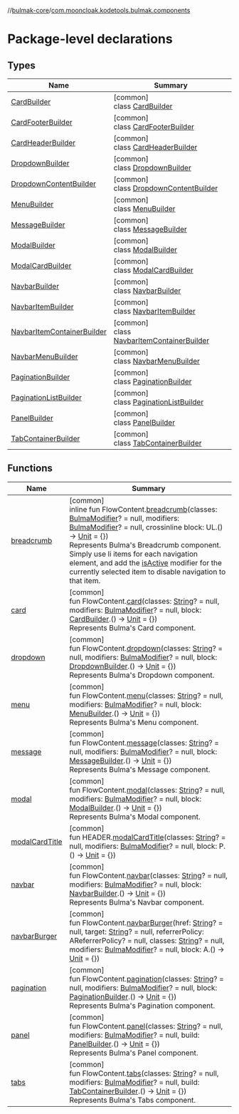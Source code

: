 //[bulmak-core](../../index.md)/[com.mooncloak.kodetools.bulmak.components](index.md)

# Package-level declarations

## Types

| Name | Summary |
|---|---|
| [CardBuilder](-card-builder/index.md) | [common]<br>class [CardBuilder](-card-builder/index.md) |
| [CardFooterBuilder](-card-footer-builder/index.md) | [common]<br>class [CardFooterBuilder](-card-footer-builder/index.md) |
| [CardHeaderBuilder](-card-header-builder/index.md) | [common]<br>class [CardHeaderBuilder](-card-header-builder/index.md) |
| [DropdownBuilder](-dropdown-builder/index.md) | [common]<br>class [DropdownBuilder](-dropdown-builder/index.md) |
| [DropdownContentBuilder](-dropdown-content-builder/index.md) | [common]<br>class [DropdownContentBuilder](-dropdown-content-builder/index.md) |
| [MenuBuilder](-menu-builder/index.md) | [common]<br>class [MenuBuilder](-menu-builder/index.md) |
| [MessageBuilder](-message-builder/index.md) | [common]<br>class [MessageBuilder](-message-builder/index.md) |
| [ModalBuilder](-modal-builder/index.md) | [common]<br>class [ModalBuilder](-modal-builder/index.md) |
| [ModalCardBuilder](-modal-card-builder/index.md) | [common]<br>class [ModalCardBuilder](-modal-card-builder/index.md) |
| [NavbarBuilder](-navbar-builder/index.md) | [common]<br>class [NavbarBuilder](-navbar-builder/index.md) |
| [NavbarItemBuilder](-navbar-item-builder/index.md) | [common]<br>class [NavbarItemBuilder](-navbar-item-builder/index.md) |
| [NavbarItemContainerBuilder](-navbar-item-container-builder/index.md) | [common]<br>class [NavbarItemContainerBuilder](-navbar-item-container-builder/index.md) |
| [NavbarMenuBuilder](-navbar-menu-builder/index.md) | [common]<br>class [NavbarMenuBuilder](-navbar-menu-builder/index.md) |
| [PaginationBuilder](-pagination-builder/index.md) | [common]<br>class [PaginationBuilder](-pagination-builder/index.md) |
| [PaginationListBuilder](-pagination-list-builder/index.md) | [common]<br>class [PaginationListBuilder](-pagination-list-builder/index.md) |
| [PanelBuilder](-panel-builder/index.md) | [common]<br>class [PanelBuilder](-panel-builder/index.md) |
| [TabContainerBuilder](-tab-container-builder/index.md) | [common]<br>class [TabContainerBuilder](-tab-container-builder/index.md) |

## Functions

| Name | Summary |
|---|---|
| [breadcrumb](breadcrumb.md) | [common]<br>inline fun FlowContent.[breadcrumb](breadcrumb.md)(classes: [BulmaModifier](../com.mooncloak.kodetools.bulmak.modifier/-bulma-modifier/index.md)? = null, modifiers: [BulmaModifier](../com.mooncloak.kodetools.bulmak.modifier/-bulma-modifier/index.md)? = null, crossinline block: UL.() -&gt; [Unit](https://kotlinlang.org/api/core/kotlin-stdlib/kotlin/-unit/index.html) = {})<br>Represents Bulma's Breadcrumb component. Simply use li items for each navigation element, and add the [isActive](../com.mooncloak.kodetools.bulmak.modifier/is-active.md) modifier for the currently selected item to disable navigation to that item. |
| [card](card.md) | [common]<br>fun FlowContent.[card](card.md)(classes: [String](https://kotlinlang.org/api/core/kotlin-stdlib/kotlin/-string/index.html)? = null, modifiers: [BulmaModifier](../com.mooncloak.kodetools.bulmak.modifier/-bulma-modifier/index.md)? = null, block: [CardBuilder](-card-builder/index.md).() -&gt; [Unit](https://kotlinlang.org/api/core/kotlin-stdlib/kotlin/-unit/index.html) = {})<br>Represents Bulma's Card component. |
| [dropdown](dropdown.md) | [common]<br>fun FlowContent.[dropdown](dropdown.md)(classes: [String](https://kotlinlang.org/api/core/kotlin-stdlib/kotlin/-string/index.html)? = null, modifiers: [BulmaModifier](../com.mooncloak.kodetools.bulmak.modifier/-bulma-modifier/index.md)? = null, block: [DropdownBuilder](-dropdown-builder/index.md).() -&gt; [Unit](https://kotlinlang.org/api/core/kotlin-stdlib/kotlin/-unit/index.html) = {})<br>Represents Bulma's Dropdown component. |
| [menu](menu.md) | [common]<br>fun FlowContent.[menu](menu.md)(classes: [String](https://kotlinlang.org/api/core/kotlin-stdlib/kotlin/-string/index.html)? = null, modifiers: [BulmaModifier](../com.mooncloak.kodetools.bulmak.modifier/-bulma-modifier/index.md)? = null, block: [MenuBuilder](-menu-builder/index.md).() -&gt; [Unit](https://kotlinlang.org/api/core/kotlin-stdlib/kotlin/-unit/index.html) = {})<br>Represents Bulma's Menu component. |
| [message](message.md) | [common]<br>fun FlowContent.[message](message.md)(classes: [String](https://kotlinlang.org/api/core/kotlin-stdlib/kotlin/-string/index.html)? = null, modifiers: [BulmaModifier](../com.mooncloak.kodetools.bulmak.modifier/-bulma-modifier/index.md)? = null, block: [MessageBuilder](-message-builder/index.md).() -&gt; [Unit](https://kotlinlang.org/api/core/kotlin-stdlib/kotlin/-unit/index.html) = {})<br>Represents Bulma's Message component. |
| [modal](modal.md) | [common]<br>fun FlowContent.[modal](modal.md)(classes: [String](https://kotlinlang.org/api/core/kotlin-stdlib/kotlin/-string/index.html)? = null, modifiers: [BulmaModifier](../com.mooncloak.kodetools.bulmak.modifier/-bulma-modifier/index.md)? = null, block: [ModalBuilder](-modal-builder/index.md).() -&gt; [Unit](https://kotlinlang.org/api/core/kotlin-stdlib/kotlin/-unit/index.html) = {})<br>Represents Bulma's Modal component. |
| [modalCardTitle](modal-card-title.md) | [common]<br>fun HEADER.[modalCardTitle](modal-card-title.md)(classes: [String](https://kotlinlang.org/api/core/kotlin-stdlib/kotlin/-string/index.html)? = null, modifiers: [BulmaModifier](../com.mooncloak.kodetools.bulmak.modifier/-bulma-modifier/index.md)? = null, block: P.() -&gt; [Unit](https://kotlinlang.org/api/core/kotlin-stdlib/kotlin/-unit/index.html) = {}) |
| [navbar](navbar.md) | [common]<br>fun FlowContent.[navbar](navbar.md)(classes: [String](https://kotlinlang.org/api/core/kotlin-stdlib/kotlin/-string/index.html)? = null, modifiers: [BulmaModifier](../com.mooncloak.kodetools.bulmak.modifier/-bulma-modifier/index.md)? = null, block: [NavbarBuilder](-navbar-builder/index.md).() -&gt; [Unit](https://kotlinlang.org/api/core/kotlin-stdlib/kotlin/-unit/index.html) = {})<br>Represents Bulma's Navbar component. |
| [navbarBurger](navbar-burger.md) | [common]<br>fun FlowContent.[navbarBurger](navbar-burger.md)(href: [String](https://kotlinlang.org/api/core/kotlin-stdlib/kotlin/-string/index.html)? = null, target: [String](https://kotlinlang.org/api/core/kotlin-stdlib/kotlin/-string/index.html)? = null, referrerPolicy: AReferrerPolicy? = null, classes: [String](https://kotlinlang.org/api/core/kotlin-stdlib/kotlin/-string/index.html)? = null, modifiers: [BulmaModifier](../com.mooncloak.kodetools.bulmak.modifier/-bulma-modifier/index.md)? = null, block: A.() -&gt; [Unit](https://kotlinlang.org/api/core/kotlin-stdlib/kotlin/-unit/index.html) = {}) |
| [pagination](pagination.md) | [common]<br>fun FlowContent.[pagination](pagination.md)(classes: [String](https://kotlinlang.org/api/core/kotlin-stdlib/kotlin/-string/index.html)? = null, modifiers: [BulmaModifier](../com.mooncloak.kodetools.bulmak.modifier/-bulma-modifier/index.md)? = null, block: [PaginationBuilder](-pagination-builder/index.md).() -&gt; [Unit](https://kotlinlang.org/api/core/kotlin-stdlib/kotlin/-unit/index.html) = {})<br>Represents Bulma's Pagination component. |
| [panel](panel.md) | [common]<br>fun FlowContent.[panel](panel.md)(classes: [String](https://kotlinlang.org/api/core/kotlin-stdlib/kotlin/-string/index.html)? = null, modifiers: [BulmaModifier](../com.mooncloak.kodetools.bulmak.modifier/-bulma-modifier/index.md)? = null, build: [PanelBuilder](-panel-builder/index.md).() -&gt; [Unit](https://kotlinlang.org/api/core/kotlin-stdlib/kotlin/-unit/index.html) = {})<br>Represents Bulma's Panel component. |
| [tabs](tabs.md) | [common]<br>fun FlowContent.[tabs](tabs.md)(classes: [String](https://kotlinlang.org/api/core/kotlin-stdlib/kotlin/-string/index.html)? = null, modifiers: [BulmaModifier](../com.mooncloak.kodetools.bulmak.modifier/-bulma-modifier/index.md)? = null, build: [TabContainerBuilder](-tab-container-builder/index.md).() -&gt; [Unit](https://kotlinlang.org/api/core/kotlin-stdlib/kotlin/-unit/index.html) = {})<br>Represents Bulma's Tabs component. |
